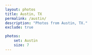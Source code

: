 ```yaml
---
layout: photos
title: Austin, TX
permalink: /austin/
description: "Photos from Austin, TX."
exclude: true

photos:
    set: Austin
    size: 7
---
```

